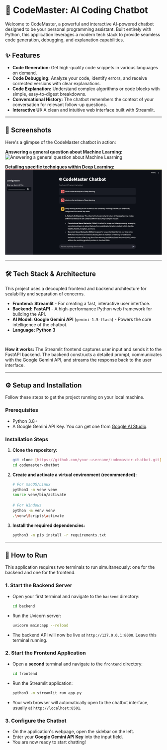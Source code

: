 # 🤖 CodeMaster: AI Coding Chatbot

Welcome to CodeMaster, a powerful and interactive AI-powered chatbot designed to be your personal programming assistant. Built entirely with Python, this application leverages a modern tech stack to provide seamless code generation, debugging, and explanation capabilities.

## ✨ Features

-   **Code Generation:** Get high-quality code snippets in various languages on demand.
-   **Code Debugging:** Analyze your code, identify errors, and receive corrected versions with clear explanations.
-   **Code Explanation:** Understand complex algorithms or code blocks with simple, easy-to-digest breakdowns.
-   **Conversational History:** The chatbot remembers the context of your conversation for relevant follow-up questions.
-   **Interactive UI:** A clean and intuitive web interface built with Streamlit.

---

## 📸 Screenshots

Here's a glimpse of the CodeMaster chatbot in action:

**Answering a general question about Machine Learning:**
![Answering a general question about Machine Learning](code_master_ss.png)

**Detailing specific techniques within Deep Learning:**
![Detailing specific techniques within Deep Learning](brave_screenshot_localhost.png)

---

## 🛠️ Tech Stack & Architecture

This project uses a decoupled frontend and backend architecture for scalability and separation of concerns.

-   **Frontend:** **Streamlit** - For creating a fast, interactive user interface.
-   **Backend:** **FastAPI** - A high-performance Python web framework for building the API.
-   **AI Model:** **Google Gemini API** (`gemini-1.5-flash`) - Powers the core intelligence of the chatbot.
-   **Language:** **Python 3**

<br>

**How it works:**
The Streamlit frontend captures user input and sends it to the FastAPI backend. The backend constructs a detailed prompt, communicates with the Google Gemini API, and streams the response back to the user interface.

---

## ⚙️ Setup and Installation

Follow these steps to get the project running on your local machine.

### Prerequisites

-   Python 3.8+
-   A Google Gemini API Key. You can get one from [Google AI Studio](https://aistudio.google.com/app/apikey).

### Installation Steps

1.  **Clone the repository:**
    ```bash
    git clone [https://github.com/your-username/codemaster-chatbot.git](https://github.com/your-username/codemaster-chatbot.git)
    cd codemaster-chatbot
    ```

2.  **Create and activate a virtual environment (recommended):**
    ```bash
    # For macOS/Linux
    python3 -m venv venv
    source venv/bin/activate

    # For Windows
    python -m venv venv
    .\venv\Scripts\activate
    ```

3.  **Install the required dependencies:**
    ```bash
    python3 -m pip install -r requirements.txt
    ```

---

## 🚀 How to Run

This application requires two terminals to run simultaneously: one for the backend and one for the frontend.

### 1. Start the Backend Server

-   Open your first terminal and navigate to the `backend` directory:
    ```bash
    cd backend
    ```
-   Run the Uvicorn server:
    ```bash
    uvicorn main:app --reload
    ```
-   The backend API will now be live at `http://127.0.0.1:8000`. Leave this terminal running.

### 2. Start the Frontend Application

-   Open a **second** terminal and navigate to the `frontend` directory:
    ```bash
    cd frontend
    ```
-   Run the Streamlit application:
    ```bash
    python3 -m streamlit run app.py
    ```
-   Your web browser will automatically open to the chatbot interface, usually at `http://localhost:8501`.

### 3. Configure the Chatbot

-   On the application's webpage, open the sidebar on the left.
-   Enter your **Google Gemini API Key** into the input field.
-   You are now ready to start chatting!
